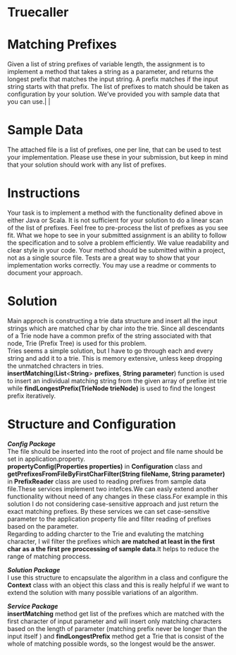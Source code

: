 # Truecaller
<!DOCTYPE html>
<html>


<body class="stackedit">
  <div class="stackedit__html"><h1 id="matching-prefixes">Matching Prefixes</h1>
<p>Given a list of string prefixes of variable length, the assignment is to implement a method that takes a string as a parameter, and returns the longest prefix that matches the input string. A prefix matches if the input string starts with that prefix. The list of prefixes to match should be taken as configuration by your solution. We’ve provided you with sample data that you can use.|  |</p>
<h1 id="sample-data">Sample Data</h1>
<p>The attached file is a list of prefixes, one per line, that can be used to test your implementation. Please use these in your submission, but keep in mind that your solution should work with any list of prefixes.</p>
<h1 id="instructions">Instructions</h1>
<p>Your task is to implement a method with the functionality defined above in either Java or Scala. It is not sufficient for your solution to do a linear scan of the list of prefixes. Feel free to pre-process the list of prefixes as you see fit. What we hope to see in your submitted assignment is an ability to follow the specification and to solve a problem efficiently. We value readability and clear style in your code. Your method should be submitted within a project, not as a single source file. Tests are a great way to show that your implementation works correctly. You may use a readme or comments to document your approach.</p>
<h1 id="solution">Solution</h1>
<p>Main approch is constructing a trie data structure and insert all the input strings which are matched char by char into the trie. Since all descendants of a Trie node have a common prefix of the string associated with that node, Trie (Prefix Tree) is used for this problem.<br>
Tries seems a simple solution, but I have to go through each and every string and add it to a trie. This is memory extensive, unless keep dropping the unmatched chracters in tries.<br>
<strong>insertMatching</strong>(<strong>List</strong>&lt;<strong>String</strong>&gt; <strong>prefixes</strong>, <strong>String</strong> <strong>parameter</strong>)  function is used to insert an individual matching string from the given array of prefixe int trie while  <strong>findLongestPrefix(TrieNode trieNode)</strong>  is used to find  the longest prefix iteratively.</p>
<h1 id="structure-and-configuration">Structure and Configuration</h1>
<p><em><strong>Config Package</strong></em><br>
The file should be inserted into the root of project and file name should be set in application.property.<br>
<strong>propertyConfig(Properties properties)</strong> in <strong>Configuration</strong> class and <strong>getPrefixesFromFileByFirstCharFilter(String fileName, String parameter)</strong> in <strong>PrefixReader</strong> class are used to reading prefixes from sample data file.These services implement two intefces.We can easly extend another functionality without need of any changes in these class.For example in this solution I do not considering case-sensitive approach and just return the exact matching prefixes. By</a> these services we can set case-sensitive parameter to the application property file and filter reading of prefixes based on the parameter.<br>
Regarding to adding charcter to the Trie and evaluting the matching character, I wil filter the prefixes which <strong>are matched at least in the first char as a the first pre proccessing of sample data</strong>.It helps to reduce the range of matching proccess.</p>
<p><em><strong>Solution Package</strong></em><br>
I use this structure to encapsulate the algorithm in a class and configure the <strong>Context</strong> class with an object this class and this is really helpful if we want to extend the solution with many possible variations of an algorithm.</p>
<p><em><strong>Service Package</strong></em><br>
<strong>insertMatching</strong> method get list of the prefixes which are matched with the first character of input parameter and will insert only matching characters based on the length of parameter (matching prefix never be longer than the input itself ) and <strong>findLongestPrefix</strong> method get a Trie that is consist of the whole of matching possible words, so the longest would be the answer.</p>

</div>
</body>

</html>
